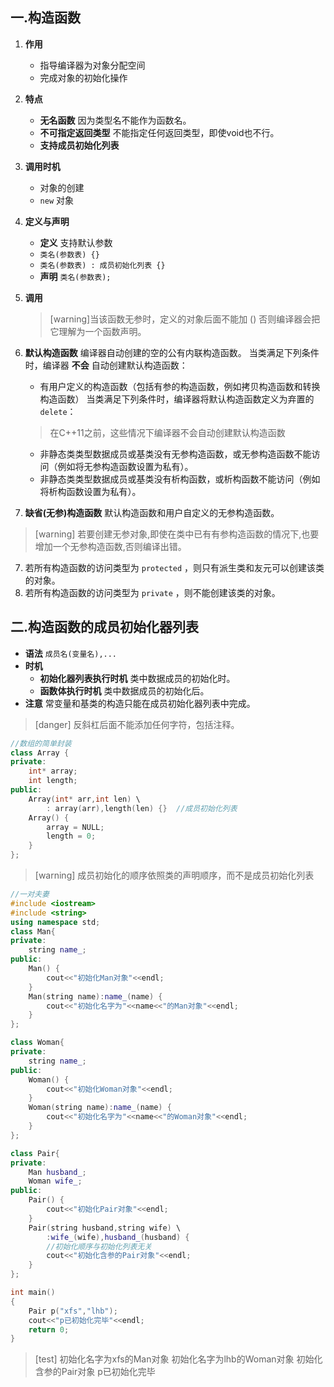 ## 一.构造函数

1. **作用**

   +	指导编译器为对象分配空间
   +	完成对象的初始化操作

2. **特点** 

   +	**无名函数** 因为类型名不能作为函数名。
   +	**不可指定返回类型** 不能指定任何返回类型，即使void也不行。
   +	**支持成员初始化列表** 
3.	**调用时机**
	+	对象的创建
	+	`new` 对象
4. **定义与声明**

   +	**定义**  支持默认参数
     +	`类名(参数表) {}`
     +	`类名(参数表) : 成员初始化列表 {}`
   +	**声明** `类名(参数表);`

5. **调用** 

   > [warning]当该函数无参时，定义的对象后面不能加 ()
   > 否则编译器会把它理解为一个函数声明。


6.	**默认构造函数** 编译器自动创建的空的公有内联构造函数。
	当类满足下列条件时，编译器 **不会** 自动创建默认构造函数：
	+	有用户定义的构造函数（包括有参的构造函数，例如拷贝构造函数和转换构造函数）
	当类满足下列条件时，编译器将默认构造函数定义为弃置的 `delete`：
	> 在C++11之前，这些情况下编译器不会自动创建默认构造函数
	
	+	非静态类类型数据成员或基类没有无参构造函数，或无参构造函数不能访问（例如将无参构造函数设置为私有）。
	+	非静态类类型数据成员或基类没有析构函数，或析构函数不能访问（例如将析构函数设置为私有）。
6.	**缺省(无参)构造函数** 默认构造函数和用户自定义的无参构造函数。

>[warning] 若要创建无参对象,即使在类中已有有参构造函数的情况下,也要增加一个无参构造函数,否则编译出错。

7.	若所有构造函数的访问类型为 `protected` ，则只有派生类和友元可以创建该类的对象。
8.	若所有构造函数的访问类型为 `private` ，则不能创建该类的对象。

## 二.构造函数的成员初始化器列表

+	**语法**	`成员名(变量名),...`
+	**时机** 
	+	**初始化器列表执行时机** 类中数据成员的初始化时。
	+	**函数体执行时机** 类中数据成员的初始化后。
+	**注意** 常变量和基类的构造只能在成员初始化器列表中完成。

>[danger] 反斜杠后面不能添加任何字符，包括注释。

```c++
//数组的简单封装
class Array {
private:
	int* array;
	int length;
public:
	Array(int* arr,int len) \
		: array(arr),length(len) {}  //成员初始化列表
	Array() {
		array = NULL;
		length = 0;
	}
};
```

>[warning] 成员初始化的顺序依照类的声明顺序，而不是成员初始化列表

```c++
//一对夫妻
#include <iostream>
#include <string>
using namespace std;
class Man{
private:
	string name_;
public:
	Man() {
		cout<<"初始化Man对象"<<endl;
	}
	Man(string name):name_(name) {
		cout<<"初始化名字为"<<name<<"的Man对象"<<endl;
	}
};

class Woman{
private:
	string name_;
public:
	Woman() {
		cout<<"初始化Woman对象"<<endl;
	}
	Woman(string name):name_(name) {
		cout<<"初始化名字为"<<name<<"的Woman对象"<<endl;
	}
};

class Pair{
private:
	Man husband_;
	Woman wife_;
public:
	Pair() {
		cout<<"初始化Pair对象"<<endl;
	}
	Pair(string husband,string wife) \
		:wife_(wife),husband_(husband) {
		//初始化顺序与初始化列表无关
		cout<<"初始化含参的Pair对象"<<endl;
	}
};

int main()
{
	Pair p("xfs","lhb");
	cout<<"p已初始化完毕"<<endl;
	return 0;
}
```

>[test]
>初始化名字为xfs的Man对象
>初始化名字为lhb的Woman对象
>初始化含参的Pair对象
>p已初始化完毕
